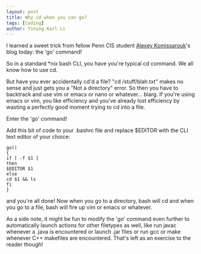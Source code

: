```yaml
---
layout: post
title: Why cd when you can go?
tags: [Coding]
author: Yining Karl Li
---
```


I learned a sweet trick from fellow Penn CIS student [Alexey Komissarouk](http://alexeymk.com/)'s blog today\: the 'go' command!

So in a standard \*nix bash CLI, you have you're typical cd command. We all know how to use cd.

But have you ever accidentally cd'd a file? "cd /stuff/blah.txt" makes no sense and just gets you a "Not a directory" error. So then you have to backtrack and use vim or emacs or nano or whatever... blarg. If you're using emacs or vim, you like efficiency and you've already lost efficiency by wasting a perfectly good moment trying to cd into a file.

Enter the 'go' command!

Add this bit of code to your .bashrc file and replace <span>$</span>EDITOR with the CLI text editor of your choice:

    go()
    {
    if [ -f $1 ]
    then
    $EDITOR $1
    else
    cd $1 && ls
    fi
    }

and you're all done! Now when you go to a directory, bash will cd and when you go to a file, bash will fire up vim or emacs or whatever.

As a side note, it might be fun to modify the 'go' command even further to automatically launch actions for other filetypes as well, like run javac whenever a .java is encountered or launch .jar files or run gcc or make whenever C++ makefiles are encountered. That's left as an exercise to the reader though!
